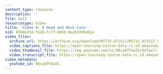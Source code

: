```yaml
---
content_type: resource
description: ''
file: null
resourcetype: Video
title: 'Video 4: A Head and Neck Case'
uid: 8564e25d-fe28-fc77-4650-6aa53d45e61e
video_files:
  archive_url: https://archive.org/download/MIT15.071S17/MIT15_071S17_Session_8.3.07_300k.mp4
  video_captions_file: https://open-learning-course-data-rc.s3.amazonaws.com/15-071-the-analytics-edge-spring-2017/8c8856e8891e599abd73f877c16553df_98cyATFdwIk.vtt
  video_thumbnail_file: https://img.youtube.com/vi/98cyATFdwIk/default.jpg
  video_transcript_file: https://open-learning-course-data-rc.s3.amazonaws.com/15-071-the-analytics-edge-spring-2017/8115d4781a1e7f5a643a28bede2436af_98cyATFdwIk.pdf
video_metadata:
  youtube_id: 98cyATFdwIk
---
```

